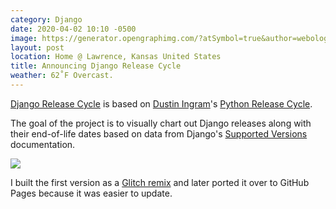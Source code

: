 ```yaml
---
category: Django
date: 2020-04-02 10:10 -0500
image: https://generator.opengraphimg.com/?atSymbol=true&author=webology&authorSize=text-2xl&tags=&title=Announcing+Django+Release+Cycle
layout: post
location: Home @ Lawrence, Kansas United States
title: Announcing Django Release Cycle
weather: 62˚F Overcast.
---
```


[Django Release Cycle](https://jefftriplett.com/django-release-cycle/) is based on [Dustin Ingram](https://github.com/di)'s [Python Release Cycle](https://python-release-cycle.glitch.me/). 

The goal of the project is to visually chart out Django releases along with their end-of-life dates based on data from Django's [Supported Versions](https://www.djangoproject.com/download/#supported-versions) documentation.

[![](https://jefftriplett.com/django-release-cycle/assets/screenshot.png)](https://jefftriplett.com/django-release-cycle/)

I built the first version as a [Glitch remix](https://django-release-cycle.glitch.me/) and later ported it over to GitHub Pages because it was easier to update.